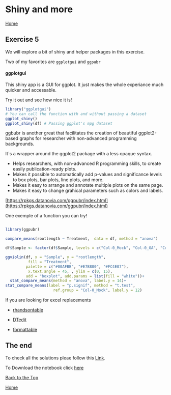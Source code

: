 #  Shiny and more

[Home](https://alexpmagalhaes.github.io/R-course/index)

## Exercise 5


We will explore a bit of shiny and helper packages in this exercise.

Two of my favorites are `ggplotgui` and `ggpubr`

#### ggplotgui

This shiny app is a GUI for ggplot. It just makes the whole experiance much quicker and accessable.

Try it out and see how nice it is!


```r
library("ggplotgui")
# You can call the function with and without passing a dataset
ggplot_shiny()
ggplot_shiny(df) # Passing ggplot's mpg dataset
```

ggbubr is another great that facilitates the creation of beautiful ggplot2-based graphs for researcher with non-advanced programming backgrounds.

It`s a wrapper around the ggplot2 package with a less opaque syntax.

* Helps researchers, with non-advanced R programming skills, to create easily publication-ready plots.
* Makes it possible to automatically add p-values and significance levels to box plots, bar plots, line plots, and more.
* Makes it easy to arrange and annotate multiple plots on the same page.
* Makes it easy to change grahical parameters such as colors and labels.


[https://rpkgs.datanovia.com/ggpubr/index.html](https://rpkgs.datanovia.com/ggpubr/index.html)

One exemple of a function you can try!

```r

library(ggpubr)

compare_means(rootlength ~ Treatment,  data = df, method = "anova")

df$Sample <- factor(df$Sample, levels = c("Col-0_Mock", "Col-0_GA", "Col-0_PAC", "dP_Mock", "ga1-13_Mock", "ga1-13_GA"))

ggviolin(df, x = "Sample", y = "rootlength",
          fill = "Treatment",
         palette = c("#00AFBB", "#E7B800", "#FC4E07"),
          x.text.angle = 45, , ylim = c(0, 15),
         add = "boxplot", add.params = list(fill = "white"))+
  stat_compare_means(method = "anova", label.y = 14)+
stat_compare_means(label = "p.signif", method = "t.test",
                     ref.group = "Col-0_Mock", label.y = 12)
```


If you are looking for excel replacements


* [rhandsontable](https://jrowen.github.io/rhandsontable/)

* [DTedit](https://github.com/jbryer/DTedit)

* [formattable](https://github.com/renkun-ken/formattable)

## The end

To check all the solutions pleae follow this [Link](http://rpubs.com/alexpmagalhaes/Exercise6).

To Download the notebook click [here](https://alexpmagalhaes.github.io/SFB924-R-course/Materials/Scripts/Exercise6.Rmd)

[Back to the Top](#shiny-and-more)

[Home](https://alexpmagalhaes.github.io/R-course/index)
